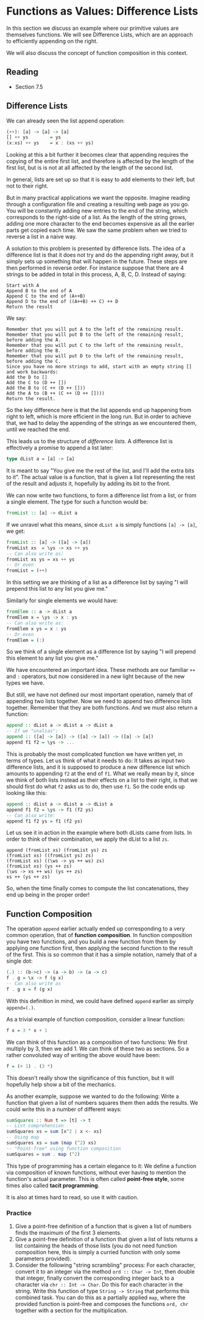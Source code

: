 # Functions as Values: Difference Lists

In this section we discuss an example where our primitive values are themselves functions. We will see Difference Lists, which are an approach to efficiently appending on the right.

We will also discuss the concept of function composition in this context.

## Reading

- Section 7.5

## Difference Lists

We can already seen the list append operation:
```haskell
(++): [a] -> [a] -> [a]
[] ++ ys        = ys
(x:xs) ++ ys    = x : (xs ++ ys)
```
Looking at this a bit further it becomes clear that appending requires the copying of the entire first list, and therefore is affected by the length of the first list, but is is not at all affected by the length of the second list.

In general, lists are set up so that it is easy to add elements to their left, but not to their right.

But in many practical applications we want the opposite. Imagine reading through a configuration file and creating a resulting web page as you go. You will be constantly adding new entries to the end of the string, which corresponds to the right-side of a list. As the length of the string grows, adding one more character to the end becomes expensive as all the earlier parts get copied each time. We saw the same problem when we tried to reverse a list in a naive way.

A solution to this problem is presented by difference lists. The idea of a difference list is that it does not try and do the appending right away, but it simply sets up something that will happen in the future. These steps are then performed in reverse order. For instance suppose that there are 4 strings to be added in total in this process, A, B, C, D. Instead of saying:
```
Start with A
Append B to the end of A
Append C to the end of (A++B)
Append D to the end of ((A++B) ++ C) ++ D
Return the result
```
We say:
```
Remember that you will put A to the left of the remaining result.
Remember that you will put B to the left of the remaining result, before adding the A.
Remember that you will put C to the left of the remaining result, before adding the B.
Remember that you will put D to the left of the remaining result, before adding the C.
Since you have no more strings to add, start with an empty string [] and work backwards:
Add the D to []
Add the C to (D ++ [])
Add the B to (C ++ (D ++ []))
Add the A to (B ++ (C ++ (D ++ [])))
Return the result.
```
So the key difference here is that the list appends end up happening from right to left, which is more efficient in the long run. But in order to achieve that, we had to delay the appending of the strings as we encountered them, until we reached the end.

This leads us to the structure of *difference lists*. A difference list is effectively a promise to append a list later:
```haskell
type dList a = [a] -> [a]
```
It is meant to say "You give me the rest of the list, and I'll add the extra bits to it". The actual value is a function, that is given a list representing the rest of the result and adjusts it, hopefully by adding its bit to the front.

We can now write two functions, to form a difference list from a list, or from a single element. The type for such a function would be:
```haskell
fromList :: [a] -> dList a
```
If we unravel what this means, since `dList a` is simply functions `[a] -> [a]`, we get:
```haskell
fromList :: [a] -> ([a] -> [a])
fromList xs  = \ys -> xs ++ ys
-- Can also write as:
fromList xs ys = xs ++ ys
-- Or even
fromList = (++)
```
In this setting we are thinking of a list as a difference list by saying "I will prepend this list to any list you give me."

Similarly for single elements we would have:
```haskell
fromElem :: a -> dList a
fromElem x = \ys -> x : ys
-- Can also write as:
fromElem x ys = x : ys
-- Or even
fromElem = (:)
```
So we think of a single element as a difference list by saying "I will prepend this element to any list you give me."

We have encountered an important idea. These methods are our familiar `++` and `:` operators, but now considered in a new light because of the new types we have.

But still, we have not defined our most important operation, namely that of appending two lists together. Now we need to append two difference lists together. Remember that they are both functions. And we must also return a function:
```haskell
append :: dList a -> dList a -> dList a
-- If we "unalias":
append :: ([a] -> [a]) -> ([a] -> [a]) -> ([a] -> [a])
append f1 f2 = \ys -> ...
```
This is probably the most complicated function we have written yet, in terms of types. Let us think of what it needs to do: It takes as input two difference lists, and it is supposed to produce a new difference list which amounts to appending `f2` at the end of `f1`. What we really mean by it, since we think of both lists instead as their effects on a list to their right, is that we should first do what `f2` asks us to do, then use `f1`. So the code ends up looking like this:
```haskell
append :: dList a -> dList a -> dList a
append f1 f2 = \ys -> f1 (f2 ys)
-- Can also write:
append f1 f2 ys = f1 (f2 ys)
```

Let us see it in action in the example where both dLists came from lists. In order to think of their combination, we apply the dList to a list `zs`.
```
append (fromList xs) (fromList ys) zs
(fromList xs) ((fromList ys) zs)
(fromList xs) ((\ws -> ys ++ ws) zs)
(fromList xs) (ys ++ zs)
(\ws -> xs ++ ws) (ys ++ zs)
xs ++ (ys ++ zs)
```
So, when the time finally comes to compute the list concatenations, they end up being in the proper order!

## Function Composition

The operation `append` earlier actually ended up corresponding to a very common operation, that of **function composition**. In function composition you have two functions, and you build a new function from them by applying one function first, then applying the second function to the result of the first. This is so common that it has a simple notation, namely that of a single dot:
```haskell
(.) :: (b->c) -> (a -> b) -> (a -> c)
f . g = \x -> f (g x)
-- Can also write as
f . g x = f (g x)
```
With this definition in mind, we could have defined `append` earlier as simply `append=(.)`.

As a trivial example of function composition, consider a linear function:
```haskell
f x = 3 * x + 1
```
We can think of this function as a composition of two functions: We first multiply by 3, then we add 1. We can think of these two as sections. So a rather convoluted way of writing the above would have been:
```haskell
f = (+ 1) . (3 *)
```
This doesn't really show the significance of this function, but it will hopefully help show a bit of the mechanics.

As another example, suppose we wanted to do the following: Write a function that given a list of numbers squares them then adds the results. We could write this in a number of different ways:
```haskell
sumSquares :: Num t => [t] -> t
-- List comprehension
sumSquares xs = sum [x^2 | x <- xs]
-- Using map
sumSquares xs = sum (map (^2) xs)
-- "Point-free" using function composition
sumSquares = sum . map (^2)
```

This type of programming has a certain elegance to it: We define a function via composition of known functions, without ever having to mention the function's actual parameter. This is often called **point-free style**, some times also called **tacit programming**.

It is also at times hard to read, so use it with caution.

### Practice

1. Give a point-free definition of a function that is given a list of numbers finds the maximum of the first 3 elements.
2. Give a point-free definition of a function that given a list of lists returns a list containing the heads of those lists (you do not need function composition here, this is simply a curried function with only some parameters provided).
3. Consider the following "string scrambling" process: For each character, convert it to an integer via the method `ord :: Char -> Int`, then double that integer, finally convert the corresponding integer back to a character via `chr :: Int -> Char`. Do this for each character in the string. Write this function of type `String -> String` that performs this combined task. You can do this as a partially applied `map`, where the provided function is point-free and composes the functions `ord, chr` together with a section for the multiplication.
